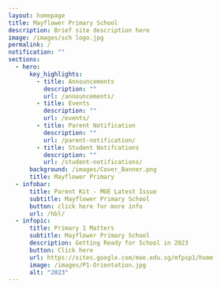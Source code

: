 ```yaml
---
layout: homepage
title: Mayflower Primary School
description: Brief site description here
image: /images/sch logo.jpg
permalink: /
notification: ""
sections:
  - hero:
      key_highlights:
        - title: Announcements
          description: ""
          url: /announcements/
        - title: Events
          description: ""
          url: /events/
        - title: Parent Notification
          description: ""
          url: /parent-notification/
        - title: Student Notifcations
          description: ""
          url: /student-notifications/
      background: /images/Cover_Banner.png
      title: Mayflower Primary
  - infobar:
      title: Parent Kit - MOE Latest Issue
      subtitle: Mayflower Primary School
      button: click here for more info
      url: /hbl/
  - infopic:
      title: Primary 1 Matters
      subtitle: Mayflower Primary School
      description: Getting Ready for School in 2023
      button: Click here
      url: https://sites.google.com/moe.edu.sg/mfpsp1/home
      image: /images/P1-Orientation.jpg
      alt: "2023"
---
```

